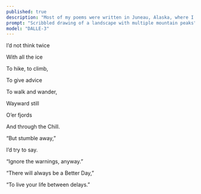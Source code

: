 ```yaml
---
published: true
description: "Most of my poems were written in Juneau, Alaska, where I felt  I was absorbing ambient advice when I walked through nature."
prompt: "Scribbled drawing of a landscape with multiple mountain peaks"
model: "DALLE-3"
---
```


I’d not think twice

With all the ice 

To hike, to climb,

To give advice 

To walk and wander,

Wayward still

O’er fjords

And through the Chill. 

  

“But stumble away,”

I’d try to say.

“Ignore the warnings, anyway.”

“There will always be a Better Day,”

“To live your life between delays.”